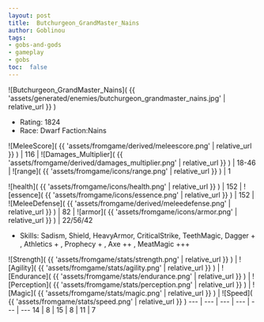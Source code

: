 ```yaml
---
layout: post
title:  Butchurgeon_GrandMaster_Nains
author: Goblinou
tags:
- gobs-and-gods
- gameplay
- gobs
toc:  false
---
```


![Butchurgeon_GrandMaster_Nains]( {{ 'assets/generated/enemies/butchurgeon_grandmaster_nains.jpg' | relative_url }} )
- Rating: 1824
- Race: Dwarf  Faction:Nains

![MeleeScore]( {{ 'assets/fromgame/derived/meleescore.png' | relative_url }} ) | 116 | ![Damages_Multiplier]( {{ 'assets/fromgame/derived/damages_multiplier.png' | relative_url }} ) | 18-46 | ![range]( {{ 'assets/fromgame/icons/range.png' | relative_url }} ) | 1


![health]( {{ 'assets/fromgame/icons/health.png' | relative_url }} ) | 152 | ![essence]( {{ 'assets/fromgame/icons/essence.png' | relative_url }} ) | 152 | ![MeleeDefense]( {{ 'assets/fromgame/derived/meleedefense.png' | relative_url }} ) | 82 | ![armor]( {{ 'assets/fromgame/icons/armor.png' | relative_url }} ) | 22/56/42

* Skills: Sadism, Shield, HeavyArmor, CriticalStrike, TeethMagic, Dagger + , Athletics + , Prophecy + , Axe ++ , MeatMagic +++ 

![Strength]( {{ 'assets/fromgame/stats/strength.png' | relative_url }} ) | ![Agility]( {{ 'assets/fromgame/stats/agility.png' | relative_url }} ) | ![Endurance]( {{ 'assets/fromgame/stats/endurance.png' | relative_url }} ) | ![Perception]( {{ 'assets/fromgame/stats/perception.png' | relative_url }} ) | ![Magic]( {{ 'assets/fromgame/stats/magic.png' | relative_url }} ) | ![Speed]( {{ 'assets/fromgame/stats/speed.png' | relative_url }} )
--- | --- | --- | --- | --- | ---
14 | 8 | 15 | 8 | 11 | 7
